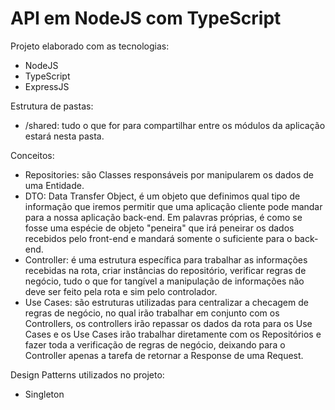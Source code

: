 # API em NodeJS com TypeScript

Projeto elaborado com as tecnologias:
- NodeJS
- TypeScript
- ExpressJS

Estrutura de pastas:
- /shared: tudo o que for para compartilhar entre os módulos da aplicação estará nesta pasta.

Conceitos:
- Repositories: são Classes responsáveis por manipularem os dados de uma Entidade.
- DTO: Data Transfer Object, é um objeto que definimos qual tipo de informação que iremos permitir que uma aplicação
cliente pode mandar para a nossa aplicação back-end. Em palavras próprias, é como se fosse uma espécie de objeto
"peneira" que irá peneirar os dados recebidos pelo front-end e mandará somente o suficiente para o back-end.
- Controller: é uma estrutura específica para trabalhar as informações recebidas na rota, criar instâncias do repositório, verificar regras de negócio,
tudo o que for tangível a manipulação de informações não deve ser feito pela rota e sim pelo controlador.
- Use Cases: são estruturas utilizadas para centralizar a checagem de regras de negócio, no qual irão trabalhar em conjunto com os Controllers,
os controllers irão repassar os dados da rota para os Use Cases e os Use Cases irão trabalhar diretamente com os Repositórios e fazer toda
a verificação de regras de negócio, deixando para o Controller apenas a tarefa de retornar a Response de uma Request.

Design Patterns utilizados no projeto:
- Singleton
